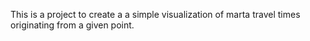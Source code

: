 This is a project to create a a simple visualization of marta travel times originating from a given point.